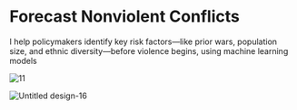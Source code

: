 # Forecast Nonviolent Conflicts

I help policymakers identify key risk factors—like prior wars, population size, and ethnic diversity—before violence begins, using machine learning models

![11](https://github.com/user-attachments/assets/4144461f-5cbd-45b1-9543-c01797e88074)

![Untitled design-16](https://github.com/user-attachments/assets/e31ed82e-b84f-4ada-9bcc-a225b2d616d9)
